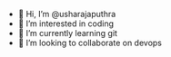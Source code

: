 - 👋 Hi, I’m @usharajaputhra
- 👀 I’m interested in coding
- 🌱 I’m currently learning git
- 💞️ I’m looking to collaborate on devops


<!---
usharajaputhra/usharajaputhra is a ✨ special ✨ repository because its `README.md` (this file) appears on your GitHub profile.
You can click the Preview link to take a look at your changes.
--->
